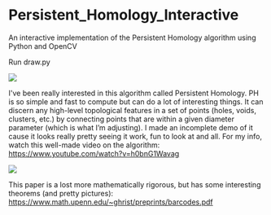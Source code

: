 # Persistent_Homology_Interactive
An interactive implementation of the Persistent Homology algorithm using Python and  OpenCV

Run draw.py

![](./media/torus_dist.gif)

I've been really interested in this algorithm called Persistent Homology. PH is so simple and fast to compute but can do a lot of interesting things. It can discern any high-level topological features in a set of points (holes, voids, clusters, etc.) by connecting points that are within a given diameter parameter (which is what I’m adjusting). I made an incomplete demo of it cause it looks really pretty seeing it work, fun to look at and all. For my info, watch this well-made video on the algorithm: https://www.youtube.com/watch?v=h0bnG1Wavag

![](./media/unif_dist.gif)

This paper is a lost more mathematically rigorous, but has some interesting theorems (and pretty pictures): https://www.math.upenn.edu/~ghrist/preprints/barcodes.pdf



